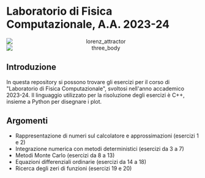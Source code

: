 # Laboratorio di Fisica Computazionale, A.A. 2023-24

<p align="center">
	<img title="lorenz_attractor" alt="lorenz_attractor" src="/Equazioni\ differenziali/esercizio17/Grafici/RK4_3d_animation_3000.gif" style="display: block; margin: 0 auto;" >
	<img title="three_body" alt="three_body" src="/Equazioni\ differenziali/esercizio18/es18_b/Grafici/RK4_3d_animation_10000.gif" style="display: block; margin: 0 auto;" >
</p>

## Introduzione
In questa repository si possono trovare gli esercizi per il corso di "Laboratorio di Fisica Computazionale", svoltosi nell'anno accademico 2023-24. Il linguaggio utilizzato per la risoluzione degli esercizi è C++, insieme a Python per disegnare i plot.

## Argomenti
- Rappresentazione di numeri sul calcolatore e approssimazioni (esercizi 1 e 2)
- Integrazione numerica con metodi deterministici (esercizi da 3 a 7)
- Metodi Monte Carlo (esercizi da 8 a 13)
- Equazioni differenziali ordinarie (esercizi da 14 a 18)
- Ricerca degli zeri di funzioni (esercizi 19 e 20)
